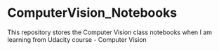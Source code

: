 # ComputerVision_Notebooks
This repository stores the Computer Vision class notebooks when I am learning from Udacity course - Computer Vision
